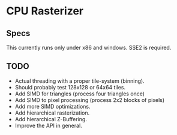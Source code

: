 # CPU Rasterizer

## Specs
This currently runs only under x86 and windows. SSE2 is required.

## TODO
- Actual threading with a proper tile-system (binning).
- Should probably test 128x128 or 64x64 tiles.
- Add SIMD for triangles (process four triangles once)
- Add SIMD to pixel processing (process 2x2 blocks of pixels)
- Add more SIMD optimizations.
- Add hierarchical rasterization.
- Add hierarchical Z-Buffering.
- Improve the API in general.

